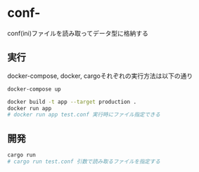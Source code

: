 # conf-
conf(ini)ファイルを読み取ってデータ型に格納する

## 実行
docker-compose, docker, cargoそれぞれの実行方法は以下の通り
```sh
docker-compose up
```
```sh
docker build -t app --target production .
docker run app
# docker run app test.conf 実行時にファイル指定できる
```
## 開発
```sh
cargo run
# cargo run test.conf 引数で読み取るファイルを指定する
```